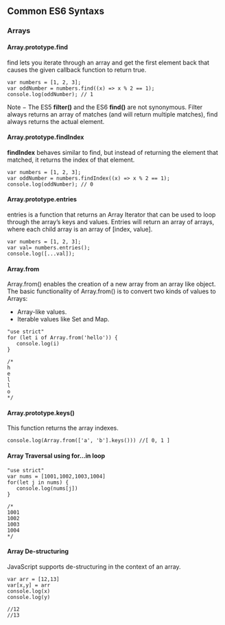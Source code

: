## Common ES6 Syntaxs
### Arrays
#### Array.prototype.find
find lets you iterate through an array and get the first element back that causes the given callback function to return true.
```
var numbers = [1, 2, 3];
var oddNumber = numbers.find((x) => x % 2 == 1);
console.log(oddNumber); // 1
```
Note − The ES5 **filter()** and the ES6 **find()** are not synonymous. Filter always returns an array of matches (and will return multiple matches), find always returns the actual element.

#### Array.prototype.findIndex
**findIndex** behaves similar to find, but instead of returning the element that matched, it returns the index of that element.
```
var numbers = [1, 2, 3];
var oddNumber = numbers.findIndex((x) => x % 2 == 1);
console.log(oddNumber); // 0
```

#### Array.prototype.entries
entries is a function that returns an Array Iterator that can be used to loop through the array’s keys and values. Entries will return an array of arrays, where each child array is an array of [index, value].
```
var numbers = [1, 2, 3];
var val= numbers.entries();
console.log([...val]);
```

#### Array.from
Array.from() enables the creation of a new array from an array like object. The basic functionality of Array.from() is to convert two kinds of values to Arrays:
- Array-like values.
- Iterable values like Set and Map.

```
"use strict"
for (let i of Array.from('hello')) {
   console.log(i)
}

/*
h                               
e                               
l                               
l                               
o
*/
```
#### Array.prototype.keys()
This function returns the array indexes.
```
console.log(Array.from(['a', 'b'].keys())) //[ 0, 1 ]
```

#### Array Traversal using for…in loop
```
"use strict"
var nums = [1001,1002,1003,1004]
for(let j in nums) {
   console.log(nums[j])
}

/*
1001
1002
1003
1004
*/
```

#### Array De-structuring
JavaScript supports de-structuring in the context of an array.
```
var arr = [12,13]
var[x,y] = arr
console.log(x)
console.log(y)

//12
//13
```
